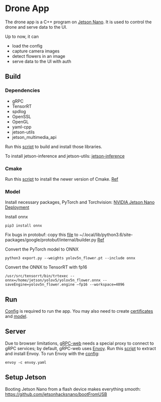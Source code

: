 # Drone App
The drone app is a C++ program on [Jetson Nano](https://developer.nvidia.com/embedded/jetson-nano-developer-kit). It is used to control the drone and serve data to the UI.

Up to now, it can 
- load the config
- capture camera images
- detect flowers in an image
- serve data to the UI with auth

## Build
### Dependencies

- gRPC
- TensorRT
- spdlog
- OpenSSL
- OpenGL
- yaml-cpp
- jetson-utils
- jetson_multimedia_api

Run this [script](tools/libraries.sh) to build and install those libraries.

To install jetson-inference and jetson-utils: [jetson-inference](
https://github.com/dusty-nv/jetson-inference/blob/master/docs/building-repo-2.md)

### Cmake
Run this [script](tools/cmake.sh) to install the newer version of Cmake. [Ref](https://forums.developer.nvidia.com/t/having-problems-updating-cmake-on-xavier-nx/169265/2)

### Model
Install necessary packages, PyTorch and Torchvision: [NVIDIA Jetson Nano Deployment](https://github.com/ultralytics/yolov5/issues/9627)

Install onnx
```shell
pip3 install onnx
```

Fix bugs in protobuf: copy this [file](https://raw.githubusercontent.com/protocolbuffers/protobuf/main/python/google/protobuf/internal/builder.py) to ~/.local/lib/python3.6/site-packages/google/protobuf/internal/builder.py [Ref](https://stackoverflow.com/a/74089097)

Convert the PyTorch model to ONNX
```shell
python3 export.py --weights yolov5n_flower.pt --include onnx
```

Convert the ONNX to TensorRT with fp16 
```shell
/usr/src/tensorrt/bin/trtexec --onnx=/home/jetson/yolov5/yolov5n_flower.onnx --saveEngine=yolov5n_flower.engine —fp16 --workspace=4096
```

## Run
[Config](tools/config.yaml) is required to run the app. You may also need to create [certificates](/tools/cert/) and [model](/model/).

## Server

Due to browser limitations, [gRPC-web](https://github.com/grpc/grpc-web) needs a special proxy to connect to gRPC services; by default, gRPC-web uses [Envoy](https://www.envoyproxy.io/). Run this [script](tools/envoy.sh) to extract and install Envoy. To run Envoy with the [config](tools/envoy.yaml):

```shell
envoy -c envoy.yaml
```

## Setup Jetson
Booting Jetson Nano from a flash device makes everything smooth: https://github.com/jetsonhacksnano/bootFromUSB